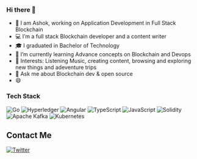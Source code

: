  ### Hi there 👋



- 👀 I am Ashok, working on Application Development in Full Stack Blockchain
- 💻 I’m a full stack Blockchain developer and a content writer  
- 🎓 I graduated in Bachelor of Technology
- 🌱 I’m currently learning Advance concepts on Blockchain and Devops
- 💞️ Interests: Listening Music, creating content, browsing and exploring new things and adeventure trips
- 💬 Ask me about Blockchain dev & open source
- 😄 

### Tech Stack

![Go](https://img.shields.io/badge/go-%2300ADD8.svg?style=for-the-badge&logo=go&logoColor=white)
![Hyperledger](https://img.shields.io/badge/hyperledger-2F3134?style=for-the-badge&logo=hyperledger&logoColor=white)
![Angular](https://img.shields.io/badge/angular-%23DD0031.svg?style=for-the-badge&logo=angular&logoColor=white)
![TypeScript](https://img.shields.io/badge/typescript-%23007ACC.svg?style=for-the-badge&logo=typescript&logoColor=white)
![JavaScript](https://img.shields.io/badge/javascript-%23323330.svg?style=for-the-badge&logo=javascript&logoColor=%23F7DF1E)
![Solidity](https://img.shields.io/badge/Solidity-%23363636.svg?style=for-the-badge&logo=solidity&logoColor=white)
![Apache Kafka](https://img.shields.io/badge/Apache%20Kafka-000?style=for-the-badge&logo=apachekafka)
![Kubernetes](https://img.shields.io/badge/kubernetes-%23326ce5.svg?style=for-the-badge&logo=kubernetes&logoColor=white)

## Contact Me
[![Twitter](https://img.shields.io/badge/Twitter-1DA1F2?style=for-the-badge&logo=twitter&logoColor=white)](https://twitter.com/Ashokvanga1)
 

